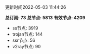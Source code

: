 更新时间2022-05-03 11:44:26

**总订阅: 73**
**总节点: 5813**
**有效节点: 4209**
- ss节点: 3919
- trojan节点: 144
- ssr节点: 56
- v2ray节点: 90
